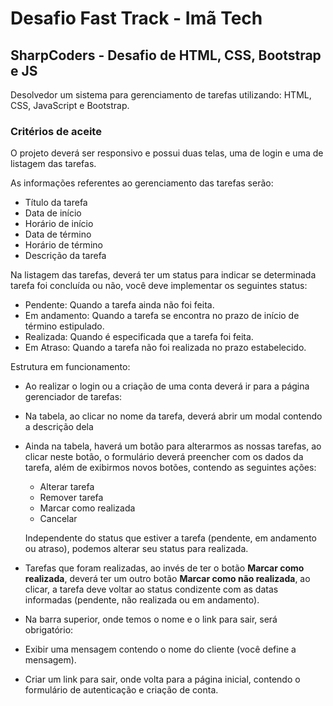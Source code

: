 # Desafio Fast Track - Imã Tech

## SharpCoders - Desafio de HTML, CSS, Bootstrap e JS

Desolvedor um sistema para gerenciamento de tarefas utilizando: HTML, CSS, JavaScript e Bootstrap.

### Critérios de aceite

O projeto deverá ser responsivo e possui duas telas, uma de login e uma de listagem das tarefas.

As informações referentes ao gerenciamento das tarefas serão:

- Título da tarefa
- Data de início
- Horário de início
- Data de término
- Horário de término
- Descrição da tarefa

Na listagem das tarefas, deverá ter um status para indicar se determinada tarefa foi concluída ou não, você deve implementar os seguintes status:

- Pendente: Quando a tarefa ainda não foi feita.
- Em andamento: Quando a tarefa se encontra no prazo de início de término estipulado.
- Realizada: Quando é especificada que a tarefa foi feita.
- Em Atraso: Quando a tarefa não foi realizada no prazo estabelecido.

Estrutura em funcionamento: 

- Ao realizar o login ou a criação de uma conta deverá ir para a página gerenciador de tarefas:
- Na tabela, ao clicar no nome da tarefa, deverá abrir um modal contendo a descrição dela

- Ainda na tabela, haverá um botão para alterarmos as nossas tarefas, ao clicar neste botão, o formulário deverá preencher com os dados da tarefa, além de exibirmos novos botões, contendo as seguintes ações:
    - Alterar tarefa
    - Remover tarefa
    - Marcar como realizada
    - Cancelar
   
   Independente do status que estiver a tarefa (pendente, em andamento ou atraso), podemos alterar seu status para realizada.

 - Tarefas que foram realizadas, ao invés de ter o botão **Marcar como realizada**, deverá ter um outro botão **Marcar como não realizada**, ao   clicar, a tarefa deve voltar ao status condizente com as datas informadas (pendente, não realizada ou em andamento).

 - Na barra superior, onde temos o nome e o link para sair, será obrigatório:

- Exibir uma mensagem contendo o nome do cliente (você define a mensagem).
- Criar um link para sair, onde volta para a página inicial, contendo o formulário de autenticação e criação de conta.

